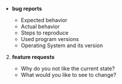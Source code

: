 - **bug reports**

    * Expected behavior
    * Actual behavior
    * Steps to reproduce
    * Used program versions
    * Operating System and its version

2. **feature requests**

    * Why do you not like the current state?
    * What would you like to see to change?
